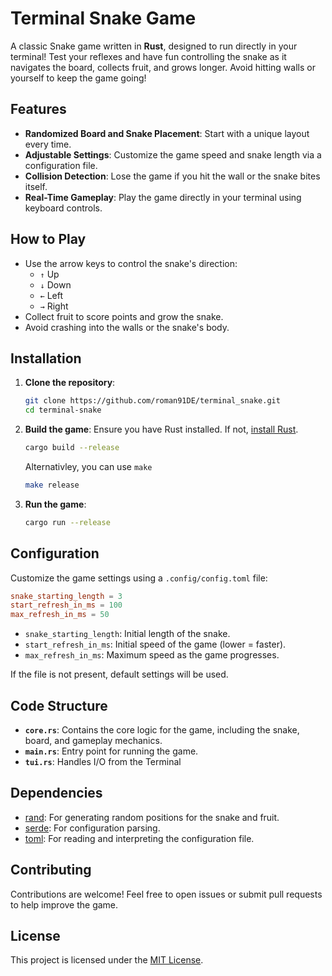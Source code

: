 # Terminal Snake Game

A classic Snake game written in **Rust**, designed to run directly in your terminal! Test your reflexes and have fun controlling the snake as it navigates the board, collects fruit, and grows longer. Avoid hitting walls or yourself to keep the game going!

## Features

- **Randomized Board and Snake Placement**: Start with a unique layout every time.
- **Adjustable Settings**: Customize the game speed and snake length via a configuration file.
- **Collision Detection**: Lose the game if you hit the wall or the snake bites itself.
- **Real-Time Gameplay**: Play the game directly in your terminal using keyboard controls.

## How to Play

- Use the arrow keys to control the snake's direction:
  - `↑` Up
  - `↓` Down
  - `←` Left
  - `→` Right
- Collect fruit to score points and grow the snake.
- Avoid crashing into the walls or the snake's body.

## Installation

1. **Clone the repository**:
   ```bash
   git clone https://github.com/roman91DE/terminal_snake.git
   cd terminal-snake
   ```

2. **Build the game**:
   Ensure you have Rust installed. If not, [install Rust](https://www.rust-lang.org/tools/install).
   ```bash
   cargo build --release
   ```

   Alternativley, you can use `make`
   ```bash
   make release
   ```

4. **Run the game**:
   ```bash
   cargo run --release
   ```

## Configuration

Customize the game settings using a `.config/config.toml` file:

```toml
snake_starting_length = 3
start_refresh_in_ms = 100
max_refresh_in_ms = 50
```

- `snake_starting_length`: Initial length of the snake.
- `start_refresh_in_ms`: Initial speed of the game (lower = faster).
- `max_refresh_in_ms`: Maximum speed as the game progresses.

If the file is not present, default settings will be used.

## Code Structure

- **`core.rs`**: Contains the core logic for the game, including the snake, board, and gameplay mechanics.
- **`main.rs`**: Entry point for running the game.
- **`tui.rs`**: Handles I/O from the Terminal


## Dependencies

- [rand](https://crates.io/crates/rand): For generating random positions for the snake and fruit.
- [serde](https://crates.io/crates/serde): For configuration parsing.
- [toml](https://crates.io/crates/toml): For reading and interpreting the configuration file.


## Contributing

Contributions are welcome! Feel free to open issues or submit pull requests to help improve the game.

## License

This project is licensed under the [MIT License](LICENSE).

